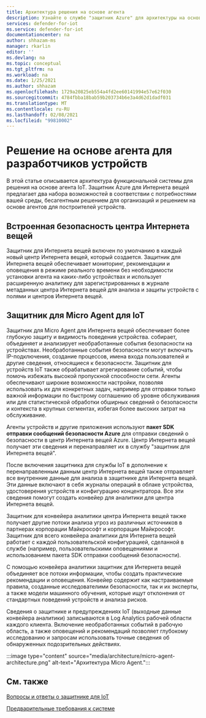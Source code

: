 ```yaml
---
title: Архитектура решения на основе агента
description: Узнайте о службе "защитник Azure" для архитектуры на основе агента IoT и информационном потоке.
services: defender-for-iot
ms.service: defender-for-iot
documentationcenter: na
author: shhazam-ms
manager: rkarlin
editor: ''
ms.devlang: na
ms.topic: conceptual
ms.tgt_pltfrm: na
ms.workload: na
ms.date: 1/25/2021
ms.author: shhazam
ms.openlocfilehash: 1729a20825eb554a4fd2ee60141994e57e62f030
ms.sourcegitcommit: 4784fbba18bab59b203734b6e3a4d62d1dadf031
ms.translationtype: MT
ms.contentlocale: ru-RU
ms.lasthandoff: 02/08/2021
ms.locfileid: "99810002"
---
```

# <a name="agent-based-solution-for-device-builders"></a>Решение на основе агента для разработчиков устройств

В этой статье описывается архитектура функциональной системы для решения на основе агента IoT. Защитник Azure для Интернета вещей предлагает два набора возможностей в соответствии с потребностями вашей среды, бесагентным решением для организаций и решением на основе агентов для построителей устройств.

## <a name="iot-hub-built-in-security"></a>Встроенная безопасность центра Интернета вещей

Защитник для Интернета вещей включен по умолчанию в каждый новый центр Интернета вещей, который создается. Защитник для Интернета вещей обеспечивает мониторинг, рекомендации и оповещения в режиме реального времени без необходимости установки агента на каких-либо устройствах и использует расширенную аналитику для зарегистрированных в журнале метаданных центра Интернета вещей для анализа и защиты устройств с полями и центров Интернета вещей. 

## <a name="defender-for-iot-micro-agent"></a>Защитник для Micro Agent для IoT 

Защитник для Micro Agent для Интернета вещей обеспечивает более глубокую защиту и видимость поведения устройства. собирает, объединяет и анализирует необработанные события безопасности на устройствах. Необработанные события безопасности могут включать IP-подключения, создание процессов, имена входа пользователей и другие сведения, относящиеся к безопасности. Защитник для устройств IoT также обрабатывает агрегирование событий, чтобы помочь избежать высокой пропускной способности сети. Агенты обеспечивают широкие возможности настройки, позволяя использовать их для конкретных задач, например для отправки только важной информации по быстрому соглашению об уровне обслуживания или для статистической обработки обширных сведений о безопасности и контекста в крупных сегментах, избегая более высоких затрат на обслуживание.

Агенты устройств и другие приложения используют **пакет SDK отправки сообщений безопасности Azure** для отправки сведений о безопасности в центр Интернета вещей Azure. Центр Интернета вещей получает эти сведения и перенаправляет их в службу "защитник для Интернета вещей".

После включения защитника для службы IoT в дополнение к перенаправленным данным центр Интернета вещей также отправляет все внутренние данные для анализа в защитнике для Интернета вещей. Эти данные включают в себя журналы операций в облаке устройства, удостоверения устройств и конфигурацию концентратора. Все эти сведения помогут создать конвейер для аналитики для центра Интернета вещей.

Защитник для конвейера аналитики центра Интернета вещей также получает другие потоки анализа угроз из различных источников в партнерах корпорации Майкрософт и корпорации Майкрософт. Защитник для всего конвейера аналитики для Интернета вещей работает с каждой пользовательской конфигурацией, сделанной в службе (например, пользовательскими оповещениями и использованием пакета SDK отправки сообщений безопасности).

С помощью конвейера аналитики защитник для Интернета вещей объединяет все потоки информации, чтобы создать практические рекомендации и оповещения. Конвейер содержит как настраиваемые правила, созданные исследователими безопасности, так и их эксперты, а также модели машинного обучения, которые ищут отклонения от стандартных поведений устройств и анализа рисков.

Сведения о защитнике и предупреждениях IoT (выходные данные конвейера аналитики) записываются в Log Analytics рабочей области каждого клиента. Включение необработанных событий в рабочую область, а также оповещений и рекомендаций позволяет глубокому исследованию и запросам использовать точные сведения об обнаруженных подозрительных действиях.

:::image type="content" source="media/architecture/micro-agent-architecture.png" alt-text="Архитектура Micro Agent.":::

## <a name="see-also"></a>См. также

[Вопросы и ответы о защитнике для IoT](resources-frequently-asked-questions.md)

[Предварительные требования к системе](quickstart-system-prerequisites.md)
